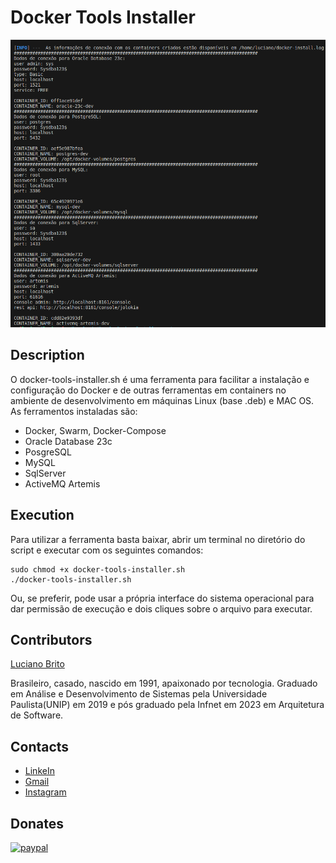 # Docker Tools Installer

![](./assets/image.png)


## Description

O docker-tools-installer.sh é uma ferramenta para facilitar a instalação e configuração do Docker e de outras ferramentas em containers no ambiente de desenvolvimento em máquinas Linux (base .deb) e MAC OS. As ferramentos instaladas são:

* Docker, Swarm, Docker-Compose
* Oracle Database 23c
* PosgreSQL
* MySQL
* SqlServer
* ActiveMQ Artemis


## Execution

Para utilizar a ferramenta basta baixar, abrir um terminal no diretório do script e executar com os seguintes comandos:
```
sudo chmod +x docker-tools-installer.sh
./docker-tools-installer.sh
```

Ou, se preferir, pode usar a própria interface do sistema operacional para dar permissão de execução e dois cliques sobre o arquivo para executar.


## Contributors

[Luciano Brito](https://github.com/lucianobritodev)

Brasileiro, casado, nascido em 1991, apaixonado por tecnologia. Graduado em Análise e Desenvolvimento de Sistemas pela Universidade Paulista(UNIP) em 2019 e pós graduado pela Infnet em 2023 em Arquitetura de Software.


## Contacts

- [LinkeIn](https://www.linkedin.com/in/luciano-brito-dev)
- [Gmail](mailto:lucianobrito.dev@gmail.com)
- [Instagram](https://www.instagram.com/lucianobrito.dev)


## Donates

[![paypal](https://www.paypalobjects.com/en_US/i/btn/btn_donateCC_LG.gif)](https://www.paypal.com/donate/?hosted_button_id=SX3L4N89M8ZRW)
